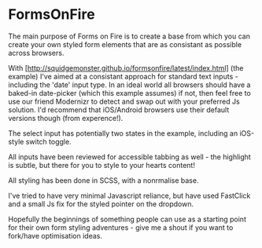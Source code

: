 FormsOnFire
===========

The main purpose of Forms on Fire is to create a base from which you can create your own styled form elements that are as consistant as possible across browsers.

With [http://squidgemonster.github.io/formsonfire/latest/index.html] (the example) I've aimed at a consistant approach for standard text inputs - including the 'date' input type. In an ideal world all browsers should have a baked-in date-picker (which this example assumes) if not, then feel free to use our friend Modernizr to detect and swap out with your preferred Js solution. I'd recommend that iOS/Android browsers use their default versions though (from experence!).

The select input has potentially two states in the example, including an iOS-style switch toggle.

All inputs have been reviewed for accessible tabbing as well - the highlight is subtle, but there for you to style to your hearts content!

All styling has been done in SCSS, with a nonrmalise base.

I've tried to have very minimal Javascript reliance, but have used FastClick and a small Js fix for the styled pointer on the dropdown.

Hopefully the beginnings of something people can use as a starting point for their own form styling adventures - give me a shout if you want to fork/have optimisation ideas.